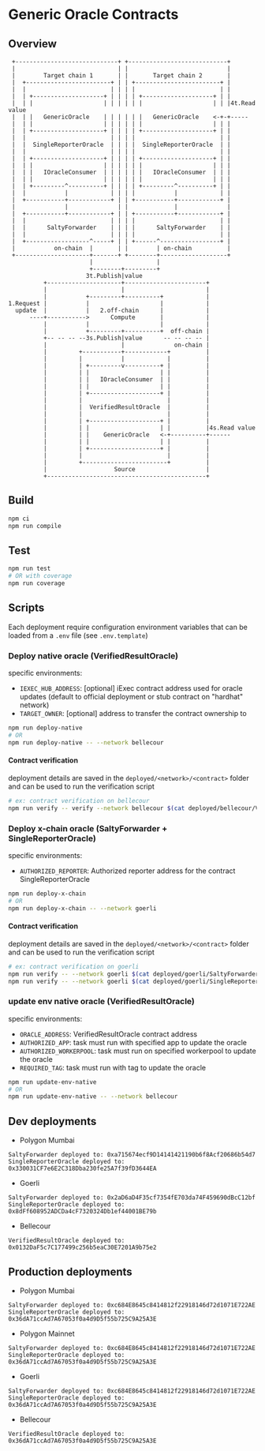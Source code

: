 # Generic Oracle Contracts

## Overview

```
 +-----------------------------+ +----------------------------+
 |                             | |                            |
 |        Target chain 1       | |       Target chain 2       |
 |  +------------------------+ | | +------------------------+ |
 |  |                        | | | |                        | |
 |  | +--------------------+ | | | | +--------------------+ | |
 |  | |                    | | | | | |                    | | |4t.Read value
 |  | |   GenericOracle    | | | | | |   GenericOracle    <-+-+-----
 |  | |                    | | | | | |                    | | |
 |  | +--------------------+ | | | | +--------------------+ | |
 |  |                        | | | |                        | |
 |  |  SingleReporterOracle  | | | |  SingleReporterOracle  | |
 |  |                        | | | |                        | |
 |  | +--------------------+ | | | | +--------------------+ | |
 |  | |                    | | | | | |                    | | |
 |  | |   IOracleConsumer  | | | | | |   IOracleConsumer  | | |
 |  | |                    | | | | | |                    | | |
 |  | +---------^----------+ | | | | +---------^----------+ | |
 |  |           |            | | | |           |            | |
 |  +-----------+------------+ | | +-----------+------------+ |
 |              |              | |             |              |
 |  +-----------+------------+ | | +-----------+------------+ |
 |  |                        | | | |                        | |
 |  |      SaltyForwarder    | | | |      SaltyForwarder    | |
 |  |                        | | | |                        | |
 |  +------------------^-----+ | | +------^-----------------+ |
 |           on-chain  |       | |        | on-chain          |
 +---------------------+-------+ +--------+-------------------+
                       |                  |
                       +--------+---------+
                      3t.Publish|value
          +---------------------+-----------------------+
          |                     |                       |
          |           +---------+----------+            |
1.Request |           |                    |            |
  update  |           |   2.off-chain      |            |
      ----+----------->      Compute       |            |
          |           |                    |            |
          |           +---------+----------+  off-chain |
          +-- -- -- --3s.Publish|value      -- -- -- -- |
          |                     |              on-chain |
          |         +-----------+------------+          |
          |         |           |            |          |
          |         | +---------v----------+ |          |
          |         | |                    | |          |
          |         | |   IOracleConsumer  | |          |
          |         | |                    | |          |
          |         | +--------------------+ |          |
          |         |                        |          |
          |         |  VerifiedResultOracle  |          |
          |         |                        |          |
          |         | +--------------------+ |          |
          |         | |                    | |          |4s.Read value
          |         | |    GenericOracle   <-+----------+------
          |         | |                    | |          |
          |         | +--------------------+ |          |
          |         |                        |          |
          |         +------------------------+          |
          |                   Source                    |
          +---------------------------------------------+
```

## Build

```sh
npm ci
npm run compile
```

## Test

```sh
npm run test
# OR with coverage
npm run coverage
```

## Scripts

Each deployment require configuration environment variables that can be loaded from a `.env` file (see `.env.template`)

### Deploy native oracle (VerifiedResultOracle)

specific environments:

- `IEXEC_HUB_ADDRESS`: \[optional\] iExec contract address used for oracle updates (default to official deployment or stub contract on "hardhat" network)
- `TARGET_OWNER`: \[optional\] address to transfer the contract ownership to

```sh
npm run deploy-native
# OR
npm run deploy-native -- --network bellecour
```

#### Contract verification

deployment details are saved in the `deployed/<network>/<contract>` folder and can be used to run the verification script

```sh
# ex: contract verification on bellecour
npm run verify -- verify --network bellecour $(cat deployed/bellecour/VerifiedResultOracle/address) $(cat deployed/bellecour/VerifiedResultOracle/constructorArgs)
```

### Deploy x-chain oracle (SaltyForwarder + SingleReporterOracle)

specific environments:

- `AUTHORIZED_REPORTER`: Authorized reporter address for the contract SingleReporterOracle

```sh
npm run deploy-x-chain
# OR
npm run deploy-x-chain -- --network goerli
```

#### Contract verification

deployment details are saved in the `deployed/<network>/<contract>` folder and can be used to run the verification script

```sh
# ex: contract verification on goerli
npm run verify -- --network goerli $(cat deployed/goerli/SaltyForwarder/address) $(cat deployed/goerli/SaltyForwarder/constructorArgs)
npm run verify -- --network goerli $(cat deployed/goerli/SingleReporterOracle/address) $(cat deployed/goerli/SingleReporterOracle/constructorArgs)
```

### update env native oracle (VerifiedResultOracle)

specific environments:

- `ORACLE_ADDRESS`: VerifiedResultOracle contract address
- `AUTHORIZED_APP`: task must run with specified app to update the oracle
- `AUTHORIZED_WORKERPOOL`: task must run on specified workerpool to update the oracle
- `REQUIRED_TAG`: task must run with tag to update the oracle

```sh
npm run update-env-native
# OR
npm run update-env-native -- --network bellecour
```

## Dev deployments

- Polygon Mumbai

```
SaltyForwarder deployed to: 0xa715674ecf9D14141421190b6f8Acf20686b54d7
SingleReporterOracle deployed to: 0x330031CF7e6E2C318Dba230fe25A7f39fD3644EA
```

- Goerli

```
SaltyForwarder deployed to: 0x2aD6aD4F35cf7354fE703da74F459690dBcC12bf
SingleReporterOracle deployed to: 0x8dFf608952ADCDa4cF7320324Db1ef44001BE79b
```

- Bellecour

```
VerifiedResultOracle deployed to: 0x0132DaF5c7C177499c256b5eaC30E7201A9b75e2
```

## Production deployments

- Polygon Mumbai

```
SaltyForwarder deployed to: 0xc684E8645c8414812f22918146d72d1071E722AE
SingleReporterOracle deployed to: 0x36dA71ccAd7A67053f0a4d9D5f55b725C9A25A3E
```

- Polygon Mainnet

```
SaltyForwarder deployed to: 0xc684E8645c8414812f22918146d72d1071E722AE
SingleReporterOracle deployed to: 0x36dA71ccAd7A67053f0a4d9D5f55b725C9A25A3E
```

- Goerli

```
SaltyForwarder deployed to: 0xc684E8645c8414812f22918146d72d1071E722AE
SingleReporterOracle deployed to: 0x36dA71ccAd7A67053f0a4d9D5f55b725C9A25A3E
```

- Bellecour

```
VerifiedResultOracle deployed to: 0x36dA71ccAd7A67053f0a4d9D5f55b725C9A25A3E
```
